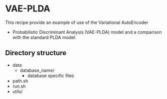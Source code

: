 VAE-PLDA
=========

This recipe provide an example of use of the  Variational AutoEncoder
- Probabilistic Discriminant Analysis (VAE-PLDA) model and a comparison
with the standard PLDA model.

Directory structure
-------------------

* data
  * database_name/
    * database specific files
* path.sh
* run.sh
* utils/

